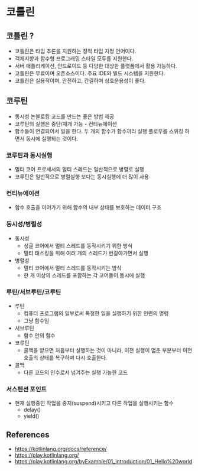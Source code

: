 # 코틀린

## 코틀린 ?

- 코틀린은 타입 추론을 지원하는 정적 타입 지정 언어이다.
- 객체지향과 함수형 프로그래밍 스타일 모두를 지원한다.
- 서버 애플리케이션, 안드로이드 등 다양한 대상한 플랫폼에서 활용 가능하다.
- 코틀린은 무료이며 오픈소스이다. 주요 IDE와 빌드 시스템을 지원한다.
- 코틀린은 실용적이며, 안전하고, 간결하며 상호운용성이 좋다.

## 코루틴

- 동시성 논블로킹 코드를 만드는 좋은 방법 제공
- 코루틴의 실행은 중단/재개 가능 - 컨티뉴에이션
- 함수들이 연결되어서 일을 한다. 두 개의 함수가 함수끼리 실행 플로우를 스위칭 하면서 동시에 실행되는 것이다.

### 코루틴과 동시실행

- 멀티 코어 프로세서의 멀티 스레드는 일반적으로 병렬로 실행
- 코루틴은 일반적으로 병렬실행 보다는 동시실행에 더 많이 사용

### 컨티뉴에이션

- 함수 호출을 이어가기 위해 함수의 내부 상태를 보호하는 데이터 구조

### 동시성/병렬성

- 동시성
    - 싱글 코어에서 멀티 스레드를 동작시키기 위한 방식
    - 멀티 태스킹을 위해 여러 개의 스레드가 번갈아가면서 실행
- 병렬성
    - 멀티 코어에서 멀티 스레드를 동작시키는 방식
    - 한 개 이상의 스레드를 포함하는 각 코어들이 동시에 실행

### 루틴/서브루틴/코루틴
- 루틴
  - 컴퓨터 프로그램의 일부로써 특정한 일을 실행하기 위한 인련의 명령
  - 그냥 함수임
- 서브루틴
  - 함수 안의 함수
- 코루틴
  - 콜백을 받으면 처음부터 실행하는 것이 아니라, 이전 실행이 멈춘 부분부터 이전 호출의 상태를 복구하며 다시 호출한다.
- 콜백
  - 다른 코드의 인수로서 넘겨주는 실행 가능한 코드

### 서스펜션 포인트

- 현재 실행중인 작업을 중지(suspend)시키고 다른 작업을 실행시키는 함수
    - delay()
    - yield()

## References

- https://kotlinlang.org/docs/reference/
- https://play.kotlinlang.org/
- https://play.kotlinlang.org/byExample/01_introduction/01_Hello%20world